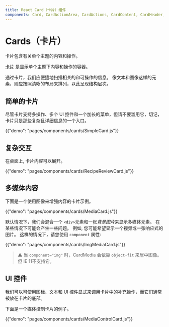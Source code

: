 ```yaml
---
title: React Card（卡片）组件
components: Card, CardActionArea, CardActions, CardContent, CardHeader, CardMedia, Collapse, Paper
---
```


# Cards（卡片）

<p class="description">卡片包含有关单个主题的内容和操作。</p>

[卡片](https://material.io/design/components/cards.html) 是显示单个主题下内容和操作的容器。

通过卡片，我们应便捷地扫描相关的和可操作的信息。 像文本和图像这样的元素，则应按照清晰的布局来排列，以此呈现结构层次。

## 简单的卡片

尽管卡片支持多操作、多个 UI 控件和一个加长的菜单，但请不要滥用它，切记，卡片只是那些复杂且详细信息的一个入口。

{{"demo": "pages/components/cards/SimpleCard.js"}}

## 复杂交互

在桌面上, 卡片内容可以展开。

{{"demo": "pages/components/cards/RecipeReviewCard.js"}}

## 多媒体内容

下面是一个使用图像来增强内容的卡片示例。

{{"demo": "pages/components/cards/MediaCard.js"}}

默认情况下，我们会混合一个 `<div>`元素和一张*背景图片*来显示多媒体元素。 在某些情况下可能会产生一些问题。 例如, 您可能希望显示一个视频或一张响应式的图片。 这样的情况下，请您使用 `component` 属性:

{{"demo": "pages/components/cards/ImgMediaCard.js"}}

> ⚠️ 当 `component="img"` 时，CardMedia 会依靠 `object-fit` 来居中图像。 但 IE 11不支持它。

## UI 控件

我们可以可使用图标、文本和 UI 控件显式来调用卡片中的补充操作，而它们通常被放在卡片的底部。

下面是一个媒体控制卡片的例子。

{{"demo": "pages/components/cards/MediaControlCard.js"}}